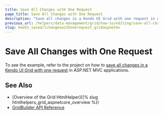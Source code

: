```yaml
---
title: Save All Changes with One Request
page_title: Save All Changes with One Request
description: "Save all changes in a Kendo UI Grid with one request in ASP.NET MVC applications."
previous_url: /helpers/data-management/grid/how-to/editing/save-all-changes-with-one-request
slug: howto_saveallchangeswithonerequest_gridaspnetmv
---
```


# Save All Changes with One Request

To see the example, refer to the project on how to [save all changes in a Kendo UI Grid with one request](https://github.com/telerik/ui-for-aspnet-mvc-examples/tree/master/grid/submit-changes-one-request) in ASP.NET MVC applications.

## See Also

* [Overview of the Grid HtmlHelper]({% slug htmlhelpers_grid_aspnetcore_overview %})
* [GridBuilder API Reference](http://docs.telerik.com/aspnet-mvc/api/Kendo.Mvc.UI.Fluent/GridBuilder)
